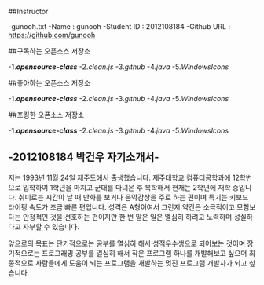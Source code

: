 ##Instructor

-gunooh.txt
-Name : gunooh
-Student ID : 2012108184
-Github URL : https://github.com/gunooh

##구독하는 오픈소스 저장소

-1.**_opensource-class_**
-2._clean.js_
-3._github_
-4._java_
-5._WindowsIcons_

##좋아하는 오픈소스 저장소

-1.**_opensource-class_**
-2._clean.js_
-3._github_
-4._java_
-5._WindowsIcons_

##포킹한 오픈소스 저장소

-1.**_opensource-class_**
-2._clean.js_
-3._github_
-4._java_
-5._WindowsIcons_

## -2012108184 박건우 자기소개서-

저는 1993년 11월 24일 제주도에서 출생했습니다. 
제주대학교 컴퓨터공학과에 12학번으로 입학하여 1학년을 마치고 군대를 다녀온 후 복학해서 현재는 2학년에 재학 중입니다.
취미로는 시간이 날 때 만화를 보거나 음악감상을 주로 하는 편이며 특기는 키보드 타이핑 속도가 조금 빠른 편입니다.
성격은 A형이여서 그런지 약간은 소극적이고 모험보다는 안정적인 것을 선호하는 편이지만 한 번 맡은 일은 열심히 하려고 노력하며
성실하다고 자부할 수 있습니다.

앞으로의 목표는 단기적으로는 공부를 열심히 해서 성적우수생으로 되어보는 것이며 장기적으로는 프로그래밍 공부를 열심히 해서 작은
프로그램 하나를 개발해보고 싶으며 최종적으로 사람들에게 도움이 되는 프로그램을 개발하는 멋진 프로그램 개발자가 되고 싶습니다
